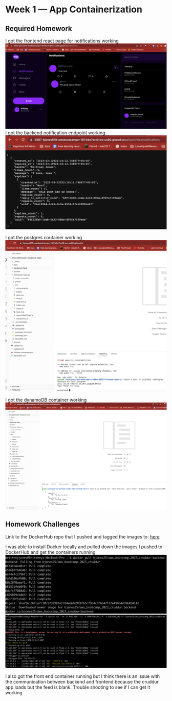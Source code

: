 # Week 1 — App Containerization

## Required Homework
 I got the frontend react page for notifications working
 ![frontend](assets/frontend.png)
 I got the backend notification endpoint working 
 ![backend](assets/backend-notif.png)

 I got the postgres container working
 ![postgres](assets/postgres.png)
 
 I got the dynamoDB container working
 ![dynamodb](assets/dynamodb.png)
 

## Homework Challenges
Link to the DockerHub repo that I pushed and tagged the images to: [here](https://hub.docker.com/r/bjones25/aws_bootcamp_2023_cruddur/tags)

I was able to install Docker locally and pulled down the images I pushed to DockerHub and get the containers running
![pull](assets/backend-dockerhub-pull.png)
![running](assets/backend%20container%20running.png)

I also got the front end container running but I think there is an issue with the communication between backend and frontend because the cruddur app loads but the feed is blank. Trouble shooting to see if I can get it working
